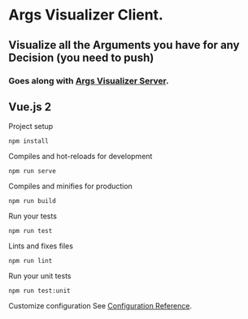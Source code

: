 # Args Visualizer Client. 
## Visualize all the Arguments you have for any Decision (you need to push)
### Goes along with [Args Visualizer Server](https://github.com/jackal-hype/args-visualizer-server).

## Vue.js 2
Project setup
```
npm install
```

Compiles and hot-reloads for development
```
npm run serve
```

Compiles and minifies for production
```
npm run build
```

Run your tests
```
npm run test
```

Lints and fixes files
```
npm run lint
```

Run your unit tests
```
npm run test:unit
```

Customize configuration
See [Configuration Reference](https://cli.vuejs.org/config/).
